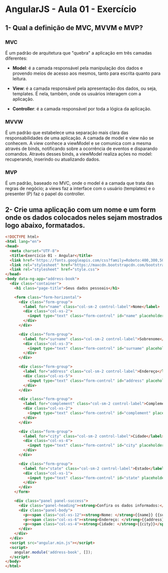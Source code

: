 # AngularJS - Aula 01 - Exercício

## 1- Qual a definição de MVC, MVVM e MVP?

### MVC

É um padrão de arquitetura que "quebra" a aplicação em três camadas diferentes:

- **Model**: é a camada responsável pela manipulação dos dados e provendo meios de acesso aos mesmos, tanto para escrita quanto para leitura.

- **View**: é a camada responsável pela apresentação dos dados, ou seja, templates. É nela, também, onde os usuários interagem com a aplicação.

- **Controller**: é a camada responsável por toda a lógica da aplicação.

### MVVW

É um padrão que estabelece uma separação mais clara das responsabilidades de uma aplicação. A camada de model e view não se conhecem. A view conhece a viewModel e se comunica com a mesma através de binds, notificando sobre a ocorrência de eventos e disparando comandos. Através desses binds, a viewModel realiza ações no model: recuperando, inserindo ou atualizando dados.

### MVP

É um padrão, baseado no MVC, onde o model é a camada que trata das regras de negócio; a views faz a interface com o usuário (templates) e o presenter (P) faz o papel do controller.

## 2- Crie uma aplicação com um nome e um form onde os dados colocados neles sejam mostrados logo abaixo, formatados.

```html
<!DOCTYPE html>
<html lang="en">
<head>
  <meta charset="UTF-8">
  <title>Exercício 01 - Angular</title>
  <link href='https://fonts.googleapis.com/css?family=Roboto:400,300,500,700,900|Open+Sans:400,600,700,800' rel='stylesheet' type='text/css'>
  <link rel="stylesheet" href="https://maxcdn.bootstrapcdn.com/bootstrap/3.3.6/css/bootstrap.min.css" integrity="sha384-1q8mTJOASx8j1Au+a5WDVnPi2lkFfwwEAa8hDDdjZlpLegxhjVME1fgjWPGmkzs7" crossorigin="anonymous">
  <link rel="stylesheet" href="style.css">
</head>
<body data-ng-app="address-book">
  <div class="container">
    <h1 class="page-title">Seus dados pessoais</h1>

    <form class="form-horizontal">
      <div class="form-group">
        <label for="name" class="col-sm-2 control-label">Nome</label>
        <div class="col-xs-2">
          <input type="text" class="form-control" id="name" placeholder="Seu nome" data-ng-model="name">
        </div>
      </div>

      <div class="form-group">
        <label for="surname" class="col-sm-2 control-label">Sobrenome</label>
        <div class="col-xs-3">
          <input type="text" class="form-control" id="surname" placeholder="sobrenome" data-ng-model="surname">
        </div>
      </div>

      <div class="form-group">
        <label for="address" class="col-sm-2 control-label">Endereço</label>
        <div class="col-xs-5">
          <input type="text" class="form-control" id="address" placeholder="Sua rua e número" data-ng-model="address">
        </div>
      </div>

      <div class="form-group">
        <label for="complement" class="col-sm-2 control-label">Complemento</label>
        <div class="col-xs-2">
          <input type="text" class="form-control" id="complement" placeholder="Complemento" data-ng-model="complement">
        </div>
      </div>

      <div class="form-group">
        <label for="city" class="col-sm-2 control-label">Cidade</label>
        <div class="col-xs-4">
          <input type="text" class="form-control" id="city" placeholder="Cidade" data-ng-model="city">
        </div>
      </div>

      <div class="form-group">
        <label for="state" class="col-sm-2 control-label">Estado</label>
        <div class="col-xs-1">
          <input type="text" class="form-control" id="state" placeholder="SP" data-ng-model="state">
        </div>
      </div>
    </form>

    <div class="panel panel-success">
      <div class="panel-heading"><strong>Confira os dados informados:</strong></div>
      <div class="panel-body">
        <p><span class="col-xs-12"><strong>Nome: </strong>{{name}} {{surname}}</span></p>
        <p><span class="col-xs-6"><strong>Endereço: </strong>{{address}}</span> <span class="col-xs-6"><strong>Complemento: </strong>{{complement}}</span></p>
        <p><span class="col-xs-4"><strong>Cidade: </strong>{{city}}</span> <span class="col-xs-2"><strong>Estado: </strong>{{state}}</span></p>
      </div>
    </div>
  </div>
  <script src="angular.min.js"></script>
  <script>
    angular.module('address-book', []);
  </script>
</body>
</html>
```